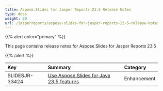 ```yaml
---
title: Aspose.Slides for Jasper Reports 23.5 Release Notes
type: docs
weight: 80
url: /jasperreports/aspose-slides-for-jasper-reports-23-5-release-notes/
---
```


{{% alert color="primary" %}} 

This page contains release notes for Aspose.Slides for Jasper Reports 23.5

{{% /alert %}} 

|**Key**|**Summary**|**Category**|
| :- | :- | :- |
|SLIDESJR-33424|[Use Aspose.Slides for Java 23.5 features](/slides/java/aspose-slides-for-java-23-5-release-notes/)|Enhancement|